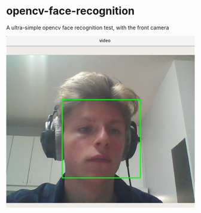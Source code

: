 # opencv-face-recognition
A ultra-simple opencv face recognition test, with the front camera


![result](ss.png)
